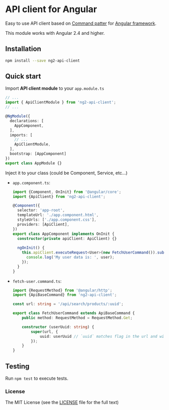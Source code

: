 # API client for Angular

Easy to use API client based on [Command patter](https://en.wikipedia.org/wiki/Command_pattern) for [Angular framework](https://github.com/angular/angular).

This module works with Angular 2.4 and higher.

## Installation
```sh
npm install --save ng2-api-client
```

## Quick start
Import __API client module__ to your `app.module.ts`
```ts
// ...
import { ApiClientModule } from 'ng2-api-client';
// ...

@NgModule({
  declarations: [
    AppComponent,
  ],
  imports: [
    // ...
    ApiClientModule,
  ],
  bootstrap: [AppComponent]
})
export class AppModule {}
```

Inject it to your class (could be Component, Service, etc...)
- `app.component.ts`:  
  ```ts
  import {Component, OnInit} from '@angular/core';
  import {ApiClient} from 'ng2-api-client';

  @Component({
    selector: 'app-root',
    templateUrl: './app.component.html',
    styleUrls: ['./app.component.css'],
    providers: [ApiClient],
  })
  export class AppComponent implements OnInit {
    constructor(private apiClient: ApiClient) {}
    
    ngOnInit() {
      this.apiClient.executeRequest<User>(new FetchUserCommand()).subscribe((user: User) => {
        console.log('My user data is: ', user);
      });
    }
  }
  ```

- `fetch-user.command.ts`:  
  ```ts
  import {RequestMethod} from '@angular/http';
  import {ApiBaseCommand} from 'ng2-api-client';
  
  const url: string = '/api/search/products/:uuid';
  
  export class FetchUserCommand extends ApiBaseCommand {
      public method: RequestMethod = RequestMethod.Get;
  
      constructor (userUuid: string) {
          super(url, {
              uuid: userUuid // `uuid` matches flag in the url and will be automatically replaced 
          });
      }
  }
  ```

## Testing
Run `npm test` to execute tests.

### License
The MIT License (see the [LICENSE](LICENSE.md) file for the full text)

